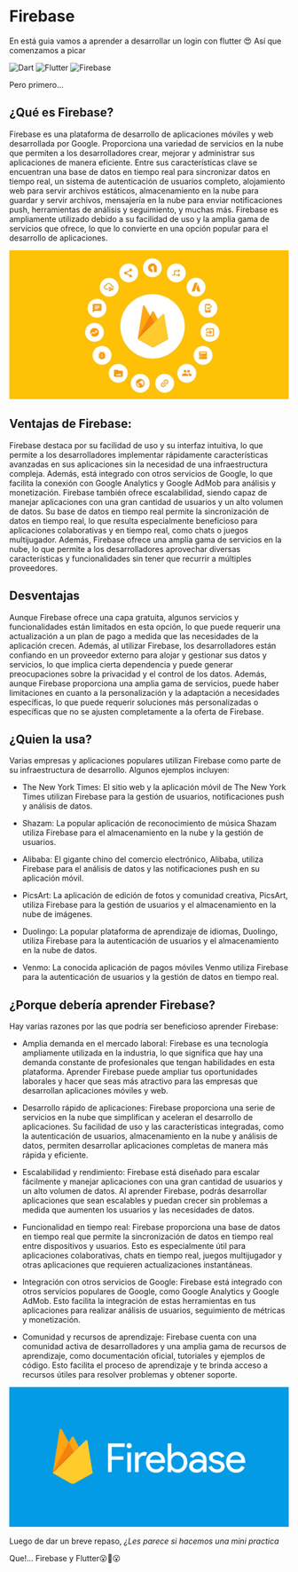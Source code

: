 # Firebase

En está guia vamos a aprender a desarrollar un login con flutter :heart_eyes: Así que comenzamos a picar

![Dart](https://img.shields.io/badge/dart-%230175C2.svg?style=for-the-badge&logo=dart&logoColor=white)
![Flutter](https://img.shields.io/badge/Flutter-%2302569B.svg?style=for-the-badge&logo=Flutter&logoColor=white)
![Firebase](https://img.shields.io/badge/Firebase-039BE5?style=for-the-badge&logo=Firebase&logoColor=white)

Pero primero...

## ¿Qué es Firebase?

Firebase es una plataforma de desarrollo de aplicaciones móviles y web desarrollada por Google. Proporciona una variedad de servicios en la nube que permiten a los desarrolladores crear, mejorar y administrar sus aplicaciones de manera eficiente. Entre sus características clave se encuentran una base de datos en tiempo real para sincronizar datos en tiempo real, un sistema de autenticación de usuarios completo, alojamiento web para servir archivos estáticos, almacenamiento en la nube para guardar y servir archivos, mensajería en la nube para enviar notificaciones push, herramientas de análisis y seguimiento, y muchas más. Firebase es ampliamente utilizado debido a su facilidad de uso y la amplia gama de servicios que ofrece, lo que lo convierte en una opción popular para el desarrollo de aplicaciones.

![Firebase](./assets/firebase_Service.png)

## **Ventajas de Firebase:**

Firebase destaca por su facilidad de uso y su interfaz intuitiva, lo que permite a los desarrolladores implementar rápidamente características avanzadas en sus aplicaciones sin la necesidad de una infraestructura compleja. Además, está integrado con otros servicios de Google, lo que facilita la conexión con Google Analytics y Google AdMob para análisis y monetización. Firebase también ofrece escalabilidad, siendo capaz de manejar aplicaciones con una gran cantidad de usuarios y un alto volumen de datos. Su base de datos en tiempo real permite la sincronización de datos en tiempo real, lo que resulta especialmente beneficioso para aplicaciones colaborativas y en tiempo real, como chats o juegos multijugador. Además, Firebase ofrece una amplia gama de servicios en la nube, lo que permite a los desarrolladores aprovechar diversas características y funcionalidades sin tener que recurrir a múltiples proveedores.

## **Desventajas**

Aunque Firebase ofrece una capa gratuita, algunos servicios y funcionalidades están limitados en esta opción, lo que puede requerir una actualización a un plan de pago a medida que las necesidades de la aplicación crecen. Además, al utilizar Firebase, los desarrolladores están confiando en un proveedor externo para alojar y gestionar sus datos y servicios, lo que implica cierta dependencia y puede generar preocupaciones sobre la privacidad y el control de los datos. Además, aunque Firebase proporciona una amplia gama de servicios, puede haber limitaciones en cuanto a la personalización y la adaptación a necesidades específicas, lo que puede requerir soluciones más personalizadas o específicas que no se ajusten completamente a la oferta de Firebase.

## ¿Quien la usa?

Varias empresas y aplicaciones populares utilizan Firebase como parte de su infraestructura de desarrollo. Algunos ejemplos incluyen:

- The New York Times: El sitio web y la aplicación móvil de The New York Times utilizan Firebase para la gestión de usuarios, notificaciones push y análisis de datos.

- Shazam: La popular aplicación de reconocimiento de música Shazam utiliza Firebase para el almacenamiento en la nube y la gestión de usuarios.

- Alibaba: El gigante chino del comercio electrónico, Alibaba, utiliza Firebase para el análisis de datos y las notificaciones push en su aplicación móvil.

- PicsArt: La aplicación de edición de fotos y comunidad creativa, PicsArt, utiliza Firebase para la gestión de usuarios y el almacenamiento en la nube de imágenes.

- Duolingo: La popular plataforma de aprendizaje de idiomas, Duolingo, utiliza Firebase para la autenticación de usuarios y el almacenamiento en la nube de datos.

- Venmo: La conocida aplicación de pagos móviles Venmo utiliza Firebase para la autenticación de usuarios y la gestión de datos en tiempo real.

## ¿Porque debería aprender Firebase?

Hay varias razones por las que podría ser beneficioso aprender Firebase:

- Amplia demanda en el mercado laboral: Firebase es una tecnología ampliamente utilizada en la industria, lo que significa que hay una demanda constante de profesionales que tengan habilidades en esta plataforma. Aprender Firebase puede ampliar tus oportunidades laborales y hacer que seas más atractivo para las empresas que desarrollan aplicaciones móviles y web.

* Desarrollo rápido de aplicaciones: Firebase proporciona una serie de servicios en la nube que simplifican y aceleran el desarrollo de aplicaciones. Su facilidad de uso y las características integradas, como la autenticación de usuarios, almacenamiento en la nube y análisis de datos, permiten desarrollar aplicaciones completas de manera más rápida y eficiente.

* Escalabilidad y rendimiento: Firebase está diseñado para escalar fácilmente y manejar aplicaciones con una gran cantidad de usuarios y un alto volumen de datos. Al aprender Firebase, podrás desarrollar aplicaciones que sean escalables y puedan crecer sin problemas a medida que aumenten los usuarios y las necesidades de datos.

* Funcionalidad en tiempo real: Firebase proporciona una base de datos en tiempo real que permite la sincronización de datos en tiempo real entre dispositivos y usuarios. Esto es especialmente útil para aplicaciones colaborativas, chats en tiempo real, juegos multijugador y otras aplicaciones que requieren actualizaciones instantáneas.

* Integración con otros servicios de Google: Firebase está integrado con otros servicios populares de Google, como Google Analytics y Google AdMob. Esto facilita la integración de estas herramientas en tus aplicaciones para realizar análisis de usuarios, seguimiento de métricas y monetización.

* Comunidad y recursos de aprendizaje: Firebase cuenta con una comunidad activa de desarrolladores y una amplia gama de recursos de aprendizaje, como documentación oficial, tutoriales y ejemplos de código. Esto facilita el proceso de aprendizaje y te brinda acceso a recursos útiles para resolver problemas y obtener soporte.

![Aprender Firebase](./assets/aprender_firebae.png)

Luego de dar un breve repaso, _¿Les parece si hacemos una mini practica_

Que!... Firebase y Flutter😮🤯😮
